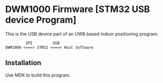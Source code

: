 # DWM1000 Firmware [STM32 USB device Program]

This is the USB device part of an UWB based indoor positioning program.
~~~
         SPI         USB
DWM1000 <===> STM32 <===> Host Software
~~~

## Installation
Use MDK to build this program.